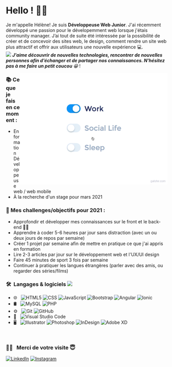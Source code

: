 <!-- Greeting -->
# Hello ! :wave::smiley:

<!--Introduction -->
Je m'appelle Hélène! Je suis **Développeuse Web Junior**.  J'ai récemment développé une passion pour le dévelopemment web lorsque j'étais community manager. J’ai tout de suite été intéressée par la possibilité de créer et de concevoir des sites web, le design, comment rendre un site web plus attractif et offrir aux utilisateurs une nouvelle expérience 💻.
<br>
<img src="https://media.giphy.com/media/LnQjpWaON8nhr21vNW/giphy.gif" width="40"> <em><b>J'aime découvrir de nouvelles technologies, rencontrer de nouvelles personnes afin d'échanger et de partager nos connaissances. N'hésitez pas à me faire un petit coucou </b> 😁 </em>!



<!-- gif Image -->
<img src="https://github.com/helene90s/helene90s/blob/main/life_balance.gif" alt="side Image" align="right" width="460" height="auto" />

### 📚  Ce que je fais en ce moment : 
* En formation Développeuse web / web mobile 
* À la recherche d'un stage pour mars 2021

### 🌱 Mes challenges/objectifs pour 2021 :

* Approfondir et développer mes connaissances sur le front et le back-end 👩‍💻 
* Apprendre à coder 5-6 heures par jour sans distraction (avec un ou deux jours de repos par semaine)
* Créer 1 projet par semaine afin de mettre en pratique ce que j'ai appris en formation 
* Lire 2-3 articles par jour sur le développement web et l'UX/UI design
* Faire 45 minutes de sport 3 fois par semaine
* Continuer à pratiquer les langues étrangères (parler avec des amis, ou regarder des séries/films)

 ### 🛠 &nbsp;Langages & logiciels <img src="https://media.giphy.com/media/WUlplcMpOCEmTGBtBW/giphy.gif" width="30">


- 🌐 &nbsp;
  ![HTML5](https://img.shields.io/badge/-HTML5-333333?style=flat&logo=HTML5)
  ![CSS](https://img.shields.io/badge/-CSS-333333?style=flat&logo=CSS3&logoColor=1572B6)
  ![JavaScript](https://img.shields.io/badge/-JavaScript-333333?style=flat&logo=javascript)
  ![Bootstrap](https://img.shields.io/badge/-Bootstrap-333333?style=flat&logo=bootstrap&logoColor=563D7C)
  ![Angular](https://img.shields.io/badge/-Angular-333333?style=flat&logo=angular&logoColor=563D7C)
  ![Ionic](https://img.shields.io/badge/-Ionic-333333?style=flat&logo=ionic&logoColor=563D7C)
- 🛢 &nbsp;
  ![MySQL](https://img.shields.io/badge/-MySQL-333333?style=flat&logo=mysql)
  ![PHP](https://img.shields.io/badge/-PHP-333333?style=flat&logo=php)
- ⚙️ &nbsp;
  ![Git](https://img.shields.io/badge/-Git-333333?style=flat&logo=git)
  ![GitHub](https://img.shields.io/badge/-GitHub-333333?style=flat&logo=github)
- 🔧 &nbsp;
  ![Visual Studio Code](https://img.shields.io/badge/-Visual%20Studio%20Code-333333?style=flat&logo=visual-studio-code&logoColor=007ACC)
- 🖥 &nbsp;
  ![Illustrator](https://img.shields.io/badge/-Illustrator-333333?style=flat&logo=adobe-illustrator)
  ![Photoshop](https://img.shields.io/badge/-Photoshop-333333?style=flat&logo=adobe-photoshop)
  ![InDesign](https://img.shields.io/badge/-InDesign-333333?style=flat&logo=adobe-indesign)
  ![Adobe XD](https://img.shields.io/badge/-AdobeXD-333333?style=flat&logo=adobe-xd)
  


<br/>

<h3> 🤝🏻 &nbsp; Merci de votre visite 😇 </h3>

<p align="center">

<a href="https://www.linkedin.com/in/helenesambath"><img alt="LinkedIn" src="https://img.shields.io/badge/LinkedIn-Hélène%20Sambath-blue?style=flat-square&logo=linkedin"></a>
<a href="https://www.instagram.com/sate_your_appetite/"><img alt="Instagram" src="https://img.shields.io/badge/Instagram-sate__your__appetite-blue?style=flat-square&logo=instagram"></a>

</p>

